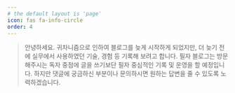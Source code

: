 ```yaml
---
# the default layout is 'page'
icon: fas fa-info-circle
order: 4
---
```


> 안녕하세요. 귀차니즘으로 인하여 블로그를 늦게 시작하게 되었지만, 더 늦기 전에 실무에서 사용하였던 기술, 경험 등 기록해 보려고 합니다.
필자 블로그는 방문해주시는 독자 중점에 글을 쓰기보단 필자 중심적인 기록 및 운영을 할 예정입니다. 하지만 댓글에 궁금하신 부분이나 문의하시면
원하는 답변을 줄 수 있도록 노력하겠습니다.